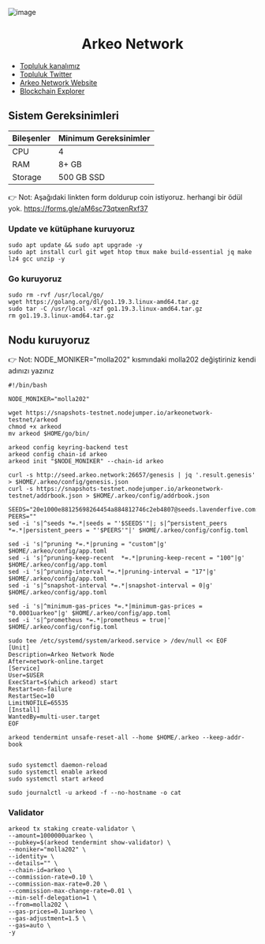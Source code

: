 

![image](https://github.com/molla202/Arkeo-Network/assets/91562185/02c57bf5-613c-4637-98ea-461fdc85e76f)

<h1 align="center"> Arkeo Network </h1>

 * [Topluluk kanalımız](https://t.me/corenodechat)<br>
 * [Topluluk Twitter](https://twitter.com/corenodeHQ)<br>
 * [Arkeo Network Website](https://arkeo.network/)<br>
 * [Blockchain Explorer](https://explorer.nodexcapital.com/arkeo/)<br>

## Sistem Gereksinimleri
| Bileşenler | Minimum Gereksinimler | 
| ------------ | ------------ |
| CPU |	4|
| RAM	| 8+ GB |
| Storage	| 500 GB SSD |

👉 Not: Aşağıdaki linkten form doldurup coin istiyoruz. herhangi bir ödül yok.
https://forms.gle/aM6sc73qtxenRxf37

### Update ve kütüphane kuruyoruz
```
sudo apt update && sudo apt upgrade -y
sudo apt install curl git wget htop tmux make build-essential jq make lz4 gcc unzip -y  
```
### Go kuruyoruz
```
sudo rm -rvf /usr/local/go/
wget https://golang.org/dl/go1.19.3.linux-amd64.tar.gz
sudo tar -C /usr/local -xzf go1.19.3.linux-amd64.tar.gz
rm go1.19.3.linux-amd64.tar.gz
```
## Nodu kuruyoruz
👉 Not: NODE_MONIKER="molla202"  kısmındaki molla202 değiştiriniz kendi adınızı yazınız

```
#!/bin/bash

NODE_MONIKER="molla202"

wget https://snapshots-testnet.nodejumper.io/arkeonetwork-testnet/arkeod
chmod +x arkeod
mv arkeod $HOME/go/bin/

arkeod config keyring-backend test
arkeod config chain-id arkeo
arkeod init "$NODE_MONIKER" --chain-id arkeo

curl -s http://seed.arkeo.network:26657/genesis | jq '.result.genesis' > $HOME/.arkeo/config/genesis.json
curl -s https://snapshots-testnet.nodejumper.io/arkeonetwork-testnet/addrbook.json > $HOME/.arkeo/config/addrbook.json

SEEDS="20e1000e88125698264454a884812746c2eb4807@seeds.lavenderfive.com:22856"
PEERS=""
sed -i 's|^seeds *=.*|seeds = "'$SEEDS'"|; s|^persistent_peers *=.*|persistent_peers = "'$PEERS'"|' $HOME/.arkeo/config/config.toml

sed -i 's|^pruning *=.*|pruning = "custom"|g' $HOME/.arkeo/config/app.toml
sed -i 's|^pruning-keep-recent  *=.*|pruning-keep-recent = "100"|g' $HOME/.arkeo/config/app.toml
sed -i 's|^pruning-interval *=.*|pruning-interval = "17"|g' $HOME/.arkeo/config/app.toml
sed -i 's|^snapshot-interval *=.*|snapshot-interval = 0|g' $HOME/.arkeo/config/app.toml

sed -i 's|^minimum-gas-prices *=.*|minimum-gas-prices = "0.0001uarkeo"|g' $HOME/.arkeo/config/app.toml
sed -i 's|^prometheus *=.*|prometheus = true|' $HOME/.arkeo/config/config.toml

sudo tee /etc/systemd/system/arkeod.service > /dev/null << EOF
[Unit]
Description=Arkeo Network Node
After=network-online.target
[Service]
User=$USER
ExecStart=$(which arkeod) start
Restart=on-failure
RestartSec=10
LimitNOFILE=65535
[Install]
WantedBy=multi-user.target
EOF

arkeod tendermint unsafe-reset-all --home $HOME/.arkeo --keep-addr-book


sudo systemctl daemon-reload
sudo systemctl enable arkeod
sudo systemctl start arkeod

sudo journalctl -u arkeod -f --no-hostname -o cat
```

### Validator
```
arkeod tx staking create-validator \
--amount=1000000uarkeo \
--pubkey=$(arkeod tendermint show-validator) \
--moniker="molla202" \
--identity= \
--details="" \
--chain-id=arkeo \
--commission-rate=0.10 \
--commission-max-rate=0.20 \
--commission-max-change-rate=0.01 \
--min-self-delegation=1 \
--from=molla202 \
--gas-prices=0.1uarkeo \
--gas-adjustment=1.5 \
--gas=auto \
-y
```
